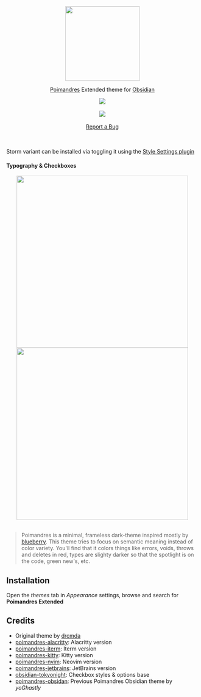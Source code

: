 <div align="center">
  <a href="https://github.com/bastiangx/poimandres.obsidian/">
 <picture>
      <source media="(prefers-color-scheme: light)" srcset="https://github.com/user-attachments/assets/54a3dd8f-582f-4a1a-86af-0abe606cfcd9">
      <source media="(prefers-color-scheme: dark)" srcset="https://github.com/user-attachments/assets/0a7125ee-316c-4c44-a38d-cc505e1f2675">
      <img height="195" src="https://github.com/user-attachments/assets/0a7125ee-316c-4c44-a38d-cc505e1f2675"/>
    </picture>
  </a>
</div>

<div align="center">

[Poimandres](https://github.com/drcmda/poimandres-theme) Extended theme for [Obsidian](https://obsidian.md/)

<div align="center">
  <img src="https://github.com/user-attachments/assets/fffaf1fb-8e16-4cda-8ae1-ff559644aa22"" />
</div>
<br />
 <picture>
      <source media="(prefers-color-scheme: light)" srcset="https://github.com/user-attachments/assets/10c154ea-734e-4f4c-96dc-db4103b735ef">
      <source media="(prefers-color-scheme: dark)" srcset="https://github.com/user-attachments/assets/52d416d6-3016-49f0-89b5-8a308a95b4a9">
      <img src="https://github.com/user-attachments/assets/52d416d6-3016-49f0-89b5-8a308a95b4a9"/>
</picture>
<br />
<br />
<a href="https://github.com/bastiangx/poimandres.obsidian/issues/new?assignees=&labels=bug&template=BUG-REPORT.yml&title=%5BBug%5D%3A+">Report a Bug</a>
</div>
<br />
<br />


Storm variant can be installed via toggling it using the [Style Settings plugin](https://www.obsidianstats.com/plugins/obsidian-style-settings)

#### Typography & Checkboxes

<div align="center">
 <picture>
      <source media="(prefers-color-scheme: light)" srcset="https://github.com/user-attachments/assets/5a3de64f-91d1-4665-bfff-d61875f95547">
      <source media="(prefers-color-scheme: dark)" srcset="https://github.com/user-attachments/assets/159ca4ba-0c97-4f10-99c8-7b378fbfccf1">
      <img height="450" src="https://github.com/user-attachments/assets/159ca4ba-0c97-4f10-99c8-7b378fbfccf1"/>
    </picture>
 <picture>
      <source media="(prefers-color-scheme: light)" srcset="https://github.com/user-attachments/assets/21ac58e1-795c-471b-a106-014de11451bb">
      <source media="(prefers-color-scheme: dark)" srcset="https://github.com/user-attachments/assets/e112e725-f42f-48ae-a5d9-fbab505b8bd1">
      <img height="450" src="https://github.com/user-attachments/assets/e112e725-f42f-48ae-a5d9-fbab505b8bd1"/>
    </picture>
</div>
<br />


> Poimandres is a minimal, frameless dark-theme inspired mostly by [blueberry](https://github.com/peymanslh/vscode-blueberry-dark-theme). This theme tries to focus on semantic meaning instead of color variety. You'll find that it colors things like errors, voids, throws and deletes in red, types are slighty darker so that the spotlight is on the code, green new's, etc.

## Installation

Open the _themes_ tab in _Appearance_ settings, browse and search for **Poimandres Extended**

## Credits

- Original theme by [drcmda](https://github.com/drcmda/poimandres-theme)
- [poimandres-alacritty][poimandres-alacritty]: Alacritty version
- [poimandres-iterm][poimandres-iterm]: Iterm version
- [poimandres-kitty][poimandres-kitty]: Kitty version
- [poimandres-nvim][poimandres-nvim]: Neovim version
- [poimandres-jetbrains][poimandres-jetbrains]: JetBrains version
- [obsidian-tokyonight](https://github.com/tcmmichaelb139/obsidian-tokyonight): Checkbox styles & options base
- [poimandres-obsidan](https://github.com/yoGhastly/poimandres-obsidian): Previous Poimandres Obsidian theme by _yoGhastly_

[poimandres-alacritty]: https://github.com/z0al/poimandres-alacritty
[poimandres-iterm]: https://github.com/alii/poimandres-iterm
[poimandres-kitty]: https://github.com/guilhermedeandrade/poimandres-kitty
[poimandres-nvim]: https://github.com/olivercederborg/poimandres.nvim
[poimandres-jetbrains]: https://github.com/marko-mihajlovic/poimandres-jetbrains
[poimandres-obsidian]: https://github.com/yoGhastly/poimandres-obsidian
